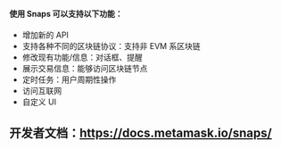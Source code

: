 
#### 使用 Snaps 可以支持以下功能：

- 增加新的 API
- 支持各种不同的区块链协议：支持非 EVM 系区块链
- 修改现有功能/信息：对话框、提醒
- 展示交易信息：能够访问区块链节点
- 定时任务：用户周期性操作
- 访问互联网
- 自定义 UI


## 开发者文档：https://docs.metamask.io/snaps/